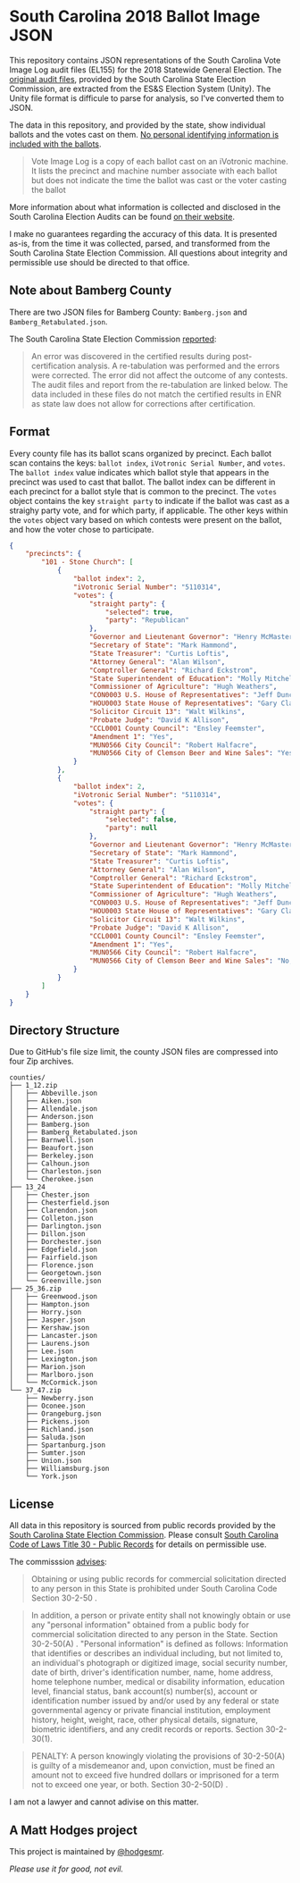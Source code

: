 # South Carolina 2018 Ballot Image JSON

This repository contains JSON representations of the South Carolina Vote Image Log audit files (EL155) for the 2018 Statewide General Election. The [original audit files](https://www.scvotes.org/data/Audit2018General.html), provided by the South Carolina State Election Commission, are extracted from the ES&S Election System (Unity). The Unity file format is difficule to parse for analysis, so I've converted them to JSON.

The data in this repository, and provided by the state, show individual ballots and the votes cast on them. [No personal identifying information is included with the ballots](https://www.scvotes.org/data/AuditDesc.html).

>Vote Image Log is a copy of each ballot cast on an iVotronic machine. It lists the precinct and machine number associate with each ballot but does not indicate the time the ballot was cast or the voter casting the ballot

More information about what information is collected and disclosed in the South Carolina Election Audits can be found [on their website](https://www.scvotes.org/election-audits-south-carolina).

I make no guarantees regarding the accuracy of this data. It is presented as-is, from the time it was collected, parsed, and transformed from the South Carolina State Election Commission. All questions about integrity and permissible use should be directed to that office.

## Note about Bamberg County

There are two JSON files for Bamberg County: `Bamberg.json` and `Bamberg_Retabulated.json`.

The South Carolina State Election Commission [reported](https://www.scvotes.org/data/Audit2018General.html):

>An error was discovered in the certified results during post-certification analysis. A re-tabulation was performed and the errors were corrected. The error did not affect the outcome of any contests. The audit files and report from the re-tabulation are linked below. The data included in these files do not match the certified results in ENR as state law does not allow for corrections after certification.

## Format

Every county file has its ballot scans organized by precinct. Each ballot scan contains the keys: `ballot index`, `iVotronic Serial Number`, and `votes`. The `ballot index` value indicates which ballot style that appears in the precinct was used to cast that ballot. The ballot index can be different in each precinct for a ballot style that is common to the precinct. The `votes` object contains the key `straight party` to indicate if the ballot was cast as a straighy party vote, and for which party, if applicable. The other keys within the `votes` object vary based on which contests were present on the ballot, and how the voter chose to participate.

```json
{
    "precincts": {
        "101 - Stone Church": [
            {
                "ballot index": 2,
                "iVotronic Serial Number": "5110314",
                "votes": {
                    "straight party": {
                        "selected": true,
                        "party": "Republican"
                    },
                    "Governor and Lieutenant Governor": "Henry McMaster",
                    "Secretary of State": "Mark Hammond",
                    "State Treasurer": "Curtis Loftis",
                    "Attorney General": "Alan Wilson",
                    "Comptroller General": "Richard Eckstrom",
                    "State Superintendent of Education": "Molly Mitchell Spearman",
                    "Commissioner of Agriculture": "Hugh Weathers",
                    "CON0003 U.S. House of Representatives": "Jeff Duncan",
                    "HOU0003 State House of Representatives": "Gary Clary",
                    "Solicitor Circuit 13": "Walt Wilkins",
                    "Probate Judge": "David K Allison",
                    "CCL0001 County Council": "Ensley Feemster",
                    "Amendment 1": "Yes",
                    "MUN0566 City Council": "Robert Halfacre",
                    "MUN0566 City of Clemson Beer and Wine Sales": "Yes, In favor of the question"
                }
            },
            {
                "ballot index": 2,
                "iVotronic Serial Number": "5110314",
                "votes": {
                    "straight party": {
                        "selected": false,
                        "party": null
                    },
                    "Governor and Lieutenant Governor": "Henry McMaster",
                    "Secretary of State": "Mark Hammond",
                    "State Treasurer": "Curtis Loftis",
                    "Attorney General": "Alan Wilson",
                    "Comptroller General": "Richard Eckstrom",
                    "State Superintendent of Education": "Molly Mitchell Spearman",
                    "Commissioner of Agriculture": "Hugh Weathers",
                    "CON0003 U.S. House of Representatives": "Jeff Duncan",
                    "HOU0003 State House of Representatives": "Gary Clary",
                    "Solicitor Circuit 13": "Walt Wilkins",
                    "Probate Judge": "David K Allison",
                    "CCL0001 County Council": "Ensley Feemster",
                    "Amendment 1": "Yes",
                    "MUN0566 City Council": "Robert Halfacre",
                    "MUN0566 City of Clemson Beer and Wine Sales": "No, Opposed to the question"
                }
            }
        ]
    }
}
```

## Directory Structure

Due to GitHub's file size limit, the county JSON files are compressed into four Zip archives.

```
counties/
├── 1_12.zip
│   ├── Abbeville.json
│   ├── Aiken.json
│   ├── Allendale.json
│   ├── Anderson.json
│   ├── Bamberg.json
│   ├── Bamberg_Retabulated.json
│   ├── Barnwell.json
│   ├── Beaufort.json
│   ├── Berkeley.json
│   ├── Calhoun.json
│   ├── Charleston.json
│   └── Cherokee.json
├── 13_24
│   ├── Chester.json
│   ├── Chesterfield.json
│   ├── Clarendon.json
│   ├── Colleton.json
│   ├── Darlington.json
│   ├── Dillon.json
│   ├── Dorchester.json
│   ├── Edgefield.json
│   ├── Fairfield.json
│   ├── Florence.json
│   ├── Georgetown.json
│   └── Greenville.json
├── 25_36.zip
│   ├── Greenwood.json
│   ├── Hampton.json
│   ├── Horry.json
│   ├── Jasper.json
│   ├── Kershaw.json
│   ├── Lancaster.json
│   ├── Laurens.json
│   ├── Lee.json
│   ├── Lexington.json
│   ├── Marion.json
│   ├── Marlboro.json
│   └── McCormick.json
└── 37_47.zip
    ├── Newberry.json
    ├── Oconee.json
    ├── Orangeburg.json
    ├── Pickens.json
    ├── Richland.json
    ├── Saluda.json
    ├── Spartanburg.json
    ├── Sumter.json
    ├── Union.json
    ├── Williamsburg.json
    └── York.json
```

## License

All data in this repository is sourced from public records provided by the [South Carolina State Election Commission](https://www.scvotes.org). Please consult [South Carolina Code of Laws Title 30 - Public Records](https://www.scstatehouse.gov/code/title30.php) for details on permissible use.

The commisssion [advises](https://www.scvotes.org/sale-voter-registration-lists):

>Obtaining or using public records for commercial solicitation directed to any person in this State is prohibited under South Carolina Code Section 30-2-50 .

>In addition, a person or private entity shall not knowingly obtain or use any "personal information" obtained from a public body for commercial solicitation directed to any person in the State. Section 30-2-50(A) . "Personal information" is defined as follows: Information that identifies or describes an individual including, but not limited to, an individual's photograph or digitized image, social security number, date of birth, driver's identification number, name, home address, home telephone number, medical or disability information, education level, financial status, bank account(s) number(s), account or identification number issued by and/or used by any federal or state governmental agency or private financial institution, employment history, height, weight, race, other physical details, signature, biometric identifiers, and any credit records or reports. Section 30-2-30(1).

>PENALTY: A person knowingly violating the provisions of 30-2-50(A) is guilty of a misdemeanor and, upon conviction, must be fined an amount not to exceed five hundred dollars or imprisoned for a term not to exceed one year, or both. Section 30-2-50(D) .

I am not a lawyer and cannot adivise on this matter.

## A Matt Hodges project

This project is maintained by [@hodgesmr](http://twitter.com/hodgesmr).

_Please use it for good, not evil._
